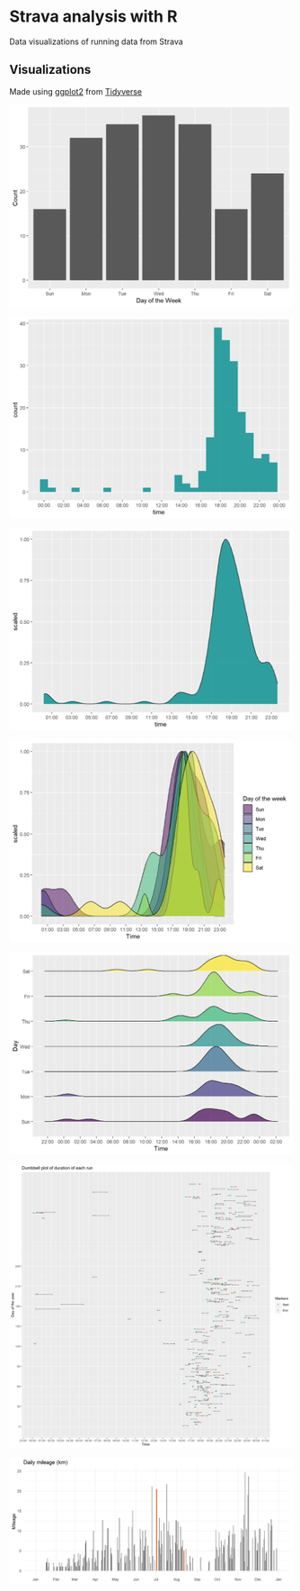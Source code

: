 # Strava analysis with R

Data visualizations of running data from Strava

## Visualizations
Made using [ggplot2](https://ggplot2.tidyverse.org/) from [Tidyverse](https://www.tidyverse.org/)

![Bar chart](https://raw.githubusercontent.com/Pipluppp/strava-analysis-r/master/strava_analysis_files/figure-html/bar-chart-1.png)

![Histogram](https://raw.githubusercontent.com/Pipluppp/strava-analysis-r/master/strava_analysis_files/figure-html/histogram-1.png)

![Density](https://raw.githubusercontent.com/Pipluppp/strava-analysis-r/master/strava_analysis_files/figure-html/density-1.png)

![Multiple Density](https://raw.githubusercontent.com/Pipluppp/strava-analysis-r/master/strava_analysis_files/figure-html/density-multi-1.png)

![Ridgeline](https://raw.githubusercontent.com/Pipluppp/strava-analysis-r/master/strava_analysis_files/figure-html/ridgeline-1.png)



![Dumbbell](https://raw.githubusercontent.com/Pipluppp/strava-analysis-r/master/viz/fig-dumbbell.png)



![Daily](https://raw.githubusercontent.com/Pipluppp/strava-analysis-r/master/viz/fig-daily-mileage.png)